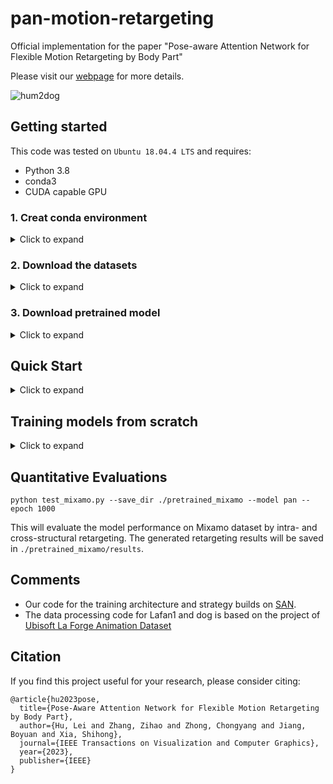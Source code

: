 # pan-motion-retargeting
Official implementation for the paper "Pose-aware Attention Network for Flexible Motion Retargeting by Body Part"

Please visit our [webpage](https://hlcdyy.github.io/) for more details.

![hum2dog](https://raw.githubusercontent.com/hlcdyy/hlcdyy.github.io/main/static/hum2dog.gif)

## Getting started 
This code was tested on `Ubuntu 18.04.4 LTS` and requires:
* Python 3.8
* conda3
* CUDA capable GPU 

### 1. Creat conda environment
<details><summary>Click to expand</summary>

We strongly recommend activating a Python virtual environment prior to installing PAN. Follow these steps to download and install it. Then run the following commands:
````
# create and activate the virtual environment
conda create --name pan_retargeting python=3.8.12
conda activate pan_retargeting 
````
Install [PyTorch 1.10.0](https://pytorch.org/) inside the conda environment.

````
# clone pan-motion-retargeting and use pip to install
git clone https://github.com/hlcdyy/pan-motion-retargeting.git
cd pan-motion-retargeting
pip install -e .
````
</details>

### 2. Download the datasets
<details><summary>Click to expand</summary>

**Mixamo dataset** 

**Be sure to read and follow their license agreements, and cite accordingly.**

We use [Mixamo](https://www.mixamo.com/#/) dataset to train our model for retargeting between humanoid characters and follow the train-test setting of [SAN](https://github.com/DeepMotionEditing/deep-motion-editing). You can find the download link in the [SAN github page](https://github.com/DeepMotionEditing/deep-motion-editing) for the preprocessed data or generating the data from scratch. 

The `Mixamo` directory should be placed within `data_preprocess/Mixamo`

**Lafan1 and Dog datasets**

**Be sure to read and follow their license agreements, and cite accordingly.**

Creat this folder:
````
mkdir data_preprocess/Lafan1_and_dog/Lafan1
````
Go to the [Lafan1 website](https://github.com/ubisoft/ubisoft-laforge-animation-dataset) and download the lafan1.zip. Then unzip it and put all the .bvh files into `data_preprocess/Lafan1_and_dog/Lafan1`

Creat this folder:
````
mkdir data_preprocess/Lafan1_and_dog/DogSet
```` 
Go to the [AI4Animation Website](https://github.com/sebastianstarke/AI4Animation) and get the Mocap Data from "Mode-Adaptive Neural Networks for Quadruped Motion Control". Then put all the .bvh files into the `data_preprocess/Lafan1_and_dog/DogSet`

**Process the Lafan1 and dog data using the following commands:**

````
python data_preprocess/Lafan1_and_dog/extract.py
```` 
It will use train/test split files in the folder to generate the processed .npz files and the statistic files for training and testing. 

You can also download our preprocessed data from [Google Drive](https://drive.google.com/file/d/1q6xjlssq3G-O-SBr-IHGVJnCCM_KrSCA/view?usp=sharing) and put all the npz files into `data_preprocess/Lafan1_and_dog/` after unzipping.

</details>

### 3. Download pretrained model

<details><summary>Click to expand</summary>

**Model for retargeting between Mixamo characters**

Download the models from [hear](https://drive.google.com/file/d/1jYtOLCDye68nShXNlse-I5hCe7ZAHaG-/view?usp=sharing) and unzip the file in the workspace of this project by following command:
````
unzip pretrained_mixamo.zip
````
Eventually the `./pretrained_mixamo` folder should have the following structure:
  ```
   pretrained_mixamo
      └-- models
    	     └-- optimizers
		     └-- topology0
		     └-- topology1
      └-- para.txt   
   ```   

**Model for retargeting between biped and quadruped**

Download the models from [hear](https://drive.google.com/file/d/1p-fDC9nIuqktVaqxcAr4wSa09mGq1_63/view?usp=sharing) and unzip the file by following command:

````
unzip pretrained_lafan1dog.zip
````
The `./pretrained_lafan1dog` folder should look like this:
 ```
  pretrained_lafan1dog
    └-- models
            └-- dog
            └-- human
            └-- optimizers
    └-- para.txt   
```   

</details>

## Quick Start
<details><summary>Click to expand</summary>

We provide scripts together with demo examples using files specified in bvh format.

To generate the example of retargeting from biped to quadruped skeleton, run the following command:
````
python demo_hum2dog.py 
````
The retargeting source file and the results will be saved in floder `./pretrained_lafan1dog/demo/hum2dog`

As for retargeting from quadruped to biped, run:
````
python demo_dog2hum.py
````

To generate the retargeting results between Mixamo skeletons, please run:
````
python demo_mixamo.py
````
The results are stored in floder `./pretrained_mixamo/demo` including intra- and cross-strutural retargeting. 

</details>

## Training models from scratch
<details><summary>Click to expand</summary>

**Train models using Mixamo dataset**
````
python train_mixamo.py --save_dir ./pretrained_mixamo --batch_size 128 --model pan --learning_rate 1e-3 --cuda_device cuda --use_parallel True
````

**Train models using Lafan1 and dog datasets**
````
python train_lafan1dog.py --save_dir ./pretrained_lafan1dog --rec_loss_type norm_rec --lambda_cycle 1e-3 --lambda_retar_vel 1e3 --device cuda:0 --batch_size 128 --with_end True
````

</details>

## Quantitative Evaluations

````
python test_mixamo.py --save_dir ./pretrained_mixamo --model pan --epoch 1000
````
This will evaluate the model performance on Mixamo dataset by intra- and cross-structural retargeting. The generated retargeting results will be saved in `./pretrained_mixamo/results`.

## Comments
* Our code for the training architecture and strategy builds on [SAN](https://github.com/DeepMotionEditing/deep-motion-editing).
* The data processing code for Lafan1 and dog is based on the project of [Ubisoft La Forge Animation Dataset](https://github.com/ubisoft/ubisoft-laforge-animation-dataset)

## Citation
If you find this project useful for your research, please consider citing:
````
@article{hu2023pose,
  title={Pose-Aware Attention Network for Flexible Motion Retargeting by Body Part},
  author={Hu, Lei and Zhang, Zihao and Zhong, Chongyang and Jiang, Boyuan and Xia, Shihong},
  journal={IEEE Transactions on Visualization and Computer Graphics},
  year={2023},
  publisher={IEEE}
}
````